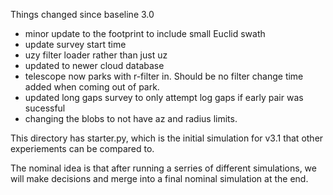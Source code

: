 Things changed since baseline 3.0

* minor update to the footprint to include small Euclid swath
* update survey start time
* uzy filter loader rather than just uz
* updated to newer cloud database
* telescope now parks with r-filter in. Should be no filter change time added when coming out of park.
* updated long gaps survey to only attempt log gaps if early pair was sucessful
* changing the blobs to not have az and radius limits.

This directory has starter.py, which is the initial simulation for v3.1 that other experiements can be compared to.

The nominal idea is that after running a serries of different simulations, we will make decisions and merge into a final nominal simulation at the end.


